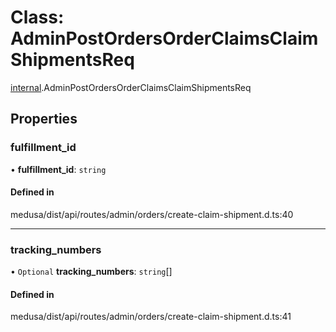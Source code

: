 # Class: AdminPostOrdersOrderClaimsClaimShipmentsReq

[internal](../modules/internal-12.md).AdminPostOrdersOrderClaimsClaimShipmentsReq

## Properties

### fulfillment\_id

• **fulfillment\_id**: `string`

#### Defined in

medusa/dist/api/routes/admin/orders/create-claim-shipment.d.ts:40

___

### tracking\_numbers

• `Optional` **tracking\_numbers**: `string`[]

#### Defined in

medusa/dist/api/routes/admin/orders/create-claim-shipment.d.ts:41
